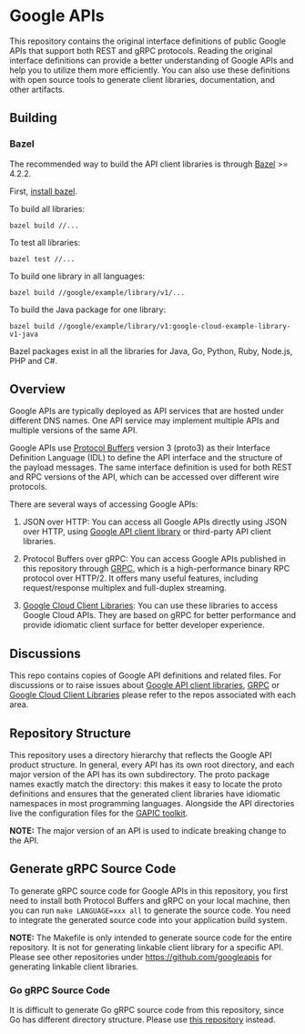 # Google APIs

This repository contains the original interface definitions of public
Google APIs that support both REST and gRPC protocols. Reading the
original interface definitions can provide a better understanding of
Google APIs and help you to utilize them more efficiently. You can also
use these definitions with open source tools to generate client
libraries, documentation, and other artifacts.

## Building
### Bazel

The recommended way to build the API client libraries is through
[Bazel](https://bazel.build/) >= 4.2.2.

First, [install bazel](https://docs.bazel.build/versions/master/install.html).

To build all libraries:

```
bazel build //...
```

To test all libraries:

```
bazel test //...
```

To build one library in all languages:

```
bazel build //google/example/library/v1/...
```

To build the Java package for one library:

```
bazel build //google/example/library/v1:google-cloud-example-library-v1-java
```

Bazel packages exist in all the libraries for Java, Go, Python, Ruby, Node.js, PHP and C#.

## Overview

Google APIs are typically deployed as API services that are hosted
under different DNS names. One API service may implement multiple APIs
and multiple versions of the same API.

Google APIs use [Protocol Buffers](https://github.com/google/protobuf)
version 3 (proto3) as their Interface Definition Language (IDL) to
define the API interface and the structure of the payload messages. The
same interface definition is used for both REST and RPC versions of the
API, which can be accessed over different wire protocols.

There are several ways of accessing Google APIs:

1.  JSON over HTTP: You can access all Google APIs directly using JSON
over HTTP, using
[Google API client library](https://developers.google.com/api-client-library)
or third-party API client libraries.

2.  Protocol Buffers over gRPC: You can access Google APIs published
in this repository through [GRPC](https://github.com/grpc), which is
a high-performance binary RPC protocol over HTTP/2. It offers many
useful features, including request/response multiplex and full-duplex
streaming.

3.  [Google Cloud Client Libraries](https://cloud.google.com/apis/docs/cloud-client-libraries):
You can use these libraries to access Google Cloud APIs. They are based
on gRPC for better performance and provide idiomatic client surface for
better developer experience.

## Discussions

This repo contains copies of Google API definitions and related files.  For
discussions or to raise issues about
[Google API client libraries](https://github.com/googleapis),
[GRPC](https://github.com/grpc) or
[Google Cloud Client Libraries](https://github.com/googlecloudplatform) please
refer to the repos associated with each area.

## Repository Structure

This repository uses a directory hierarchy that reflects the Google
API product structure. In general, every API has its own root
directory, and each major version of the API has its own subdirectory.
The proto package names exactly match the directory: this makes it
easy to locate the proto definitions and ensures that the generated
client libraries have idiomatic namespaces in most programming
languages. Alongside the API directories live the configuration files
for the [GAPIC toolkit](https://github.com/googleapis/toolkit).

**NOTE:** The major version of an API is used to indicate breaking
change to the API.

## Generate gRPC Source Code

To generate gRPC source code for Google APIs in this repository, you
first need to install both Protocol Buffers and gRPC on your local
machine, then you can run `make LANGUAGE=xxx all` to generate the
source code. You need to integrate the generated source code into
your application build system.

**NOTE:** The Makefile is only intended to generate source code for the
entire repository. It is not for generating linkable client library
for a specific API. Please see other repositories under
https://github.com/googleapis for generating linkable client libraries.

### Go gRPC Source Code
It is difficult to generate Go gRPC source code from this repository,
since Go has different directory structure.
Please use [this repository](https://github.com/google/go-genproto) instead.
